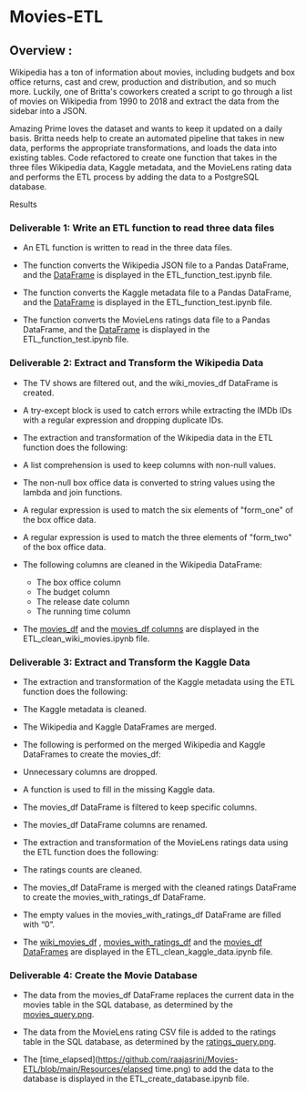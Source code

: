 # Movies-ETL

## Overview : 
    
   Wikipedia has a ton of information about movies, including budgets and box office returns, cast and crew, production and distribution, and so much more. Luckily, one of Britta's coworkers created a script to go through a list of movies on Wikipedia from 1990 to 2018 and extract the data from the sidebar into a JSON. 
    
   Amazing Prime loves the dataset and wants to keep it updated on a daily basis. Britta needs  help to create an automated pipeline that takes in new data, performs the appropriate transformations, and loads the data into existing tables. Code refactored  to create one function that takes in the three files Wikipedia data, Kaggle metadata, and the MovieLens rating data and performs the ETL process by adding the data to a PostgreSQL database.
    
   Results  
### Deliverable 1: Write an ETL function to read three data files
* An ETL function is written to read in the three data files.

* The function converts the Wikipedia JSON file to a Pandas DataFrame, and the [DataFrame](https://github.com/raajasrini/Movies-ETL/blob/main/Resources/d1_1_wiki_movies.png) is displayed in the ETL_function_test.ipynb file.

* The function converts the Kaggle metadata file to a Pandas DataFrame, and the [DataFrame](https://github.com/raajasrini/Movies-ETL/blob/main/Resources/d1_2_kaggle_md.png) is displayed in the ETL_function_test.ipynb file.

* The function converts the MovieLens ratings data file to a Pandas DataFrame, and the [DataFrame](https://github.com/raajasrini/Movies-ETL/blob/main/Resources/d1_3_ratingsdf.png) is displayed in the ETL_function_test.ipynb file.

### Deliverable 2: Extract and Transform the Wikipedia Data

* The TV shows are filtered out, and the wiki_movies_df DataFrame is created.

* A try-except block is used to catch errors while extracting the IMDb IDs with a regular expression and dropping duplicate IDs.

* The extraction and transformation of the Wikipedia data in the ETL function does the following:
 * A list comprehension is used to keep columns with non-null values.
 * The non-null box office data is converted to string values using the lambda and join functions.

* A regular expression is used to match the six elements of "form_one" of the box office data.

* A regular expression is used to match the three elements of "form_two" of the box office data.

* The following columns are cleaned in the Wikipedia DataFrame:
  * The box office column
  * The budget column
  * The release date column
  * The running time column
  
* The [movies_df](https://github.com/raajasrini/Movies-ETL/blob/main/Resources/d2_1.png) and the [movies_df columns](https://github.com/raajasrini/Movies-ETL/blob/main/Resources/d2_2.png) are displayed in the ETL_clean_wiki_movies.ipynb file.

### Deliverable 3: Extract and Transform the Kaggle Data

* The extraction and transformation of the Kaggle metadata using the ETL function does the following:
 * The Kaggle metadata is cleaned.
 * The Wikipedia and Kaggle DataFrames are merged.
 
 * The following is performed on the merged Wikipedia and Kaggle DataFrames to create the movies_df:
  * Unnecessary columns are dropped.
  * A function is used to fill in the missing Kaggle data.
  * The movies_df DataFrame is filtered to keep specific columns.
  * The movies_df DataFrame columns are renamed.

* The extraction and transformation of the MovieLens ratings data using the ETL function does the following:
 * The ratings counts are cleaned.
 * The movies_df DataFrame is merged with the cleaned ratings DataFrame to create the movies_with_ratings_df DataFrame.
 * The empty values in the movies_with_ratings_df DataFrame are filled with “0”.

* The [wiki_movies_df](https://github.com/raajasrini/Movies-ETL/blob/main/Resources/d3_1.png) , [movies_with_ratings_df](https://github.com/raajasrini/Movies-ETL/blob/main/Resources/d3_2.png)  and the [movies_df DataFrames](https://github.com/raajasrini/Movies-ETL/blob/main/Resources/d3_3.png) are displayed in the ETL_clean_kaggle_data.ipynb file.

### Deliverable 4: Create the Movie Database

* The data from the movies_df DataFrame replaces the current data in the movies table in the SQL database, as determined by the [movies_query.png](https://github.com/raajasrini/Movies-ETL/blob/main/Resources/movies-query.png).

* The data from the MovieLens rating CSV file is added to the ratings table in the SQL database, as determined by the [ratings_query.png](https://github.com/raajasrini/Movies-ETL/blob/main/Resources/rating_query.png).

* The [time_elapsed](https://github.com/raajasrini/Movies-ETL/blob/main/Resources/elapsed time.png) to add the data to the database is displayed in the ETL_create_database.ipynb file.